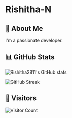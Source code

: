 # Rishitha-N
## 🚀 About Me
I'm a passionate developer.

## 📊 GitHub Stats

![Rishitha2811's GitHub stats](https://github-readme-stats.vercel.app/api?username=Rishitha2811&show_icons=true&theme=ambient_gradient)

![GitHub Streak](https://github-readme-streak-stats.herokuapp.com?user=Rishitha2811&theme=radical&date_format=M%20j%5B%2C%20Y%5D)

## 🌟 Visitors
![Visitor Count](https://visitor-badge.glitch.me/badge?page_id=Rishitha2811.Rishitha2811)

